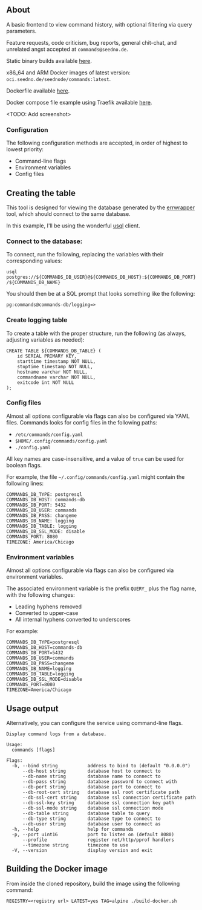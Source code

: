 
## About
A basic frontend to view command history, with optional filtering via query parameters.

Feature requests, code criticism, bug reports, general chit-chat, and unrelated angst accepted at `commands@seedno.de`.

Static binary builds available [here](https://cdn.seedno.de/builds/commands).

x86_64 and ARM Docker images of latest version: `oci.seedno.de/seednode/commands:latest`.

Dockerfile available [here](https://github.com/Seednode/commands/blob/master/docker/Dockerfile).

Docker compose file example using Traefik available [here](https://github.com/Seednode/commands/blob/master/docker/docker-compose.yml).

<TODO: Add screenshot>

### Configuration
The following configuration methods are accepted, in order of highest to lowest priority:
- Command-line flags
- Environment variables
- Config files

## Creating the table
This tool is designed for viewing the database generated by the [errwrapper](https://github.com/Seednode/errwrapper) tool, which should connect to the same database.

In this example, I'll be using the wonderful [usql](https://github.com/xo/usql) client.

### Connect to the database:
To connect, run the following, replacing the variables with their corresponding values:

`usql postgres://${COMMANDS_DB_USER}@${COMMANDS_DB_HOST}:${COMMANDS_DB_PORT}/${COMMANDS_DB_NAME}`

You should then be at a SQL prompt that looks something like the following:

`pg:commands@commands-db/logging=>`

### Create logging table
To create a table with the proper structure, run the following (as always, adjusting variables as needed):
```
CREATE TABLE ${COMMANDS_DB_TABLE} (
	id SERIAL PRIMARY KEY,
	starttime timestamp NOT NULL,
	stoptime timestamp NOT NULL,
	hostname varchar NOT NULL,
	commandname varchar NOT NULL,
	exitcode int NOT NULL
);
```

### Config files
Almost all options configurable via flags can also be configured via YAML files. Commands looks for config files in the following paths:
- `/etc/commands/config.yaml`
- `$HOME/.config/commands/config.yaml`
- `./config.yaml`

All key names are case-insensitive, and a value of `true` can be used for boolean flags.

For example, the file `~/.config/commands/config.yaml` might contain the following lines:
```
COMMANDS_DB_TYPE: postgresql
COMMANDS_DB_HOST: commands-db
COMMANDS_DB_PORT: 5432
COMMANDS_DB_USER: commands
COMMANDS_DB_PASS: changeme
COMMANDS_DB_NAME: logging
COMMANDS_DB_TABLE: logging
COMMANDS_DB_SSL_MODE: disable
COMMANDS_PORT: 8080
TIMEZONE: America/Chicago
```

### Environment variables
Almost all options configurable via flags can also be configured via environment variables.

The associated environment variable is the prefix `QUERY_` plus the flag name, with the following changes:
- Leading hyphens removed
- Converted to upper-case
- All internal hyphens converted to underscores

For example:
```
COMMANDS_DB_TYPE=postgresql
COMMANDS_DB_HOST=commands-db
COMMANDS_DB_PORT=5432
COMMANDS_DB_USER=commands
COMMANDS_DB_PASS=changeme
COMMANDS_DB_NAME=logging
COMMANDS_DB_TABLE=logging
COMMANDS_DB_SSL_MODE=disable
COMMANDS_PORT=8080
TIMEZONE=America/Chicago
```

## Usage output
Alternatively, you can configure the service using command-line flags.
```
Display command logs from a database.

Usage:
  commands [flags]

Flags:
  -b, --bind string           address to bind to (default "0.0.0.0")
      --db-host string        database host to connect to
      --db-name string        database name to connect to
      --db-pass string        database password to connect with
      --db-port string        database port to connect to
      --db-root-cert string   database ssl root certificate path
      --db-ssl-cert string    database ssl connection certificate path
      --db-ssl-key string     database ssl connection key path
      --db-ssl-mode string    database ssl connection mode
      --db-table string       database table to query
      --db-type string        database type to connect to
      --db-user string        database user to connect as
  -h, --help                  help for commands
  -p, --port uint16           port to listen on (default 8080)
      --profile               register net/http/pprof handlers
      --timezone string       timezone to use
  -V, --version               display version and exit
```

## Building the Docker image
From inside the cloned repository, build the image using the following command:

`REGISTRY=<registry url> LATEST=yes TAG=alpine ./build-docker.sh`
